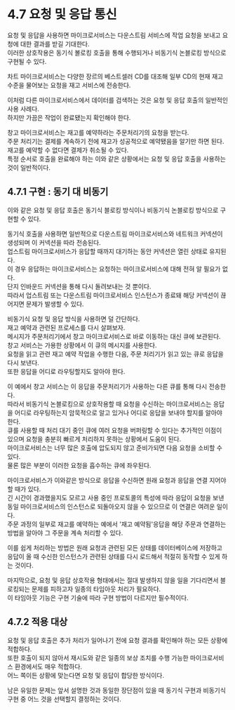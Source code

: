 # 4.7 요청 및 응답 통신

요청 및 응답을 사용하면 마이크로서비스는 다운스트림 서비스에 작업 요청을 보내고 요청에 대한 결과를 받길 기대한다.  
이러한 상호작용은 동기식 볼로킹 호출을 통해 수행되거나 비동기식 논블로킹 방식으로 구현될 수 있다.  

차트 마이크로서비스는 다양한 장르의 베스트셀러 CD를 대조해 일부 CD의 현재 재고 수준을 물어보는 요청을 재고 서비스에 전송한다.  

이처럼 다른 마이크로서비스에서 데이터를 검색하는 것은 요청 및 응답 호출의 일반적인 사용 사례다.  
하지만 가끔은 작업이 완료됐는지 확인해야 한다.  

창고 마이크로서비스는 재고를 예약하라는 주문처리기의 요청을 받는다.  
주문 처리기는 결제를 계속하기 전에 재고가 성공적으로 예약됐음을 알기만 하면 된다.  
재고를 예약할 수 없다면 결제가 취소될 수 있다.  
특정 순서로 호출을 완료해야 하는 이와 같은 상황에서는 요청 및 응답 호출을 사용하는 것이 일반적이다.  

## 4.7.1 구현 : 동기 대 비동기

이와 같은 요청 및 응답 호출은 동기식 블로킹 방식이나 비동기식 논블로킹 방식으로 구현할 수 있다.  

동기식 호출을 사용하면 일반적으로 다운스트림 마이크로서비스와 네트워크 커넥션이 생성되며 이 커넥션을 따라 전송된다.  
업스트림 마이크로서비스가 응답할 때까지 대기하는 동안 커넥션은 열린 상태로 유지된다.  
이 경우 응답하는 마이크로서비스는 요청하는 마이크로서비스에 대해 전혀 알 필요가 없다.  
단지 인바운드 커넥션을 통해 다시 돌려보내는 것 뿐이다.  
따라서 업스트림 또는 다운스트림 마이크로서비스 인스턴스가 종료돼 해당 커넥션이 끊어지면 문제가 발생할 수 있다.  

비동기식 요청 및 응답 방식을 사용하면 덜 간단하다.  
재고 예약과 관련된 프로세스를 다시 살펴보자.  
메시지가 주문처리기에서 창고 마이크로서비스로 바로 이동하는 대신 큐에 보관된다.  
창고 서비스는 가용한 상황에서 이 큐의 메시지를 사용한다.  
요청을 읽고 관련 재고 예약 작업을 수행한 다음, 주문 처리기가 읽고 있는 큐로 응답을 다시 보낸다.  
또한 응답을 어디로 라우팅할지도 알아야 한다.  

이 예에서 창고 서비스는 이 응답을 주문처리기가 사용하는 다른 큐를 통해 다시 전송한다.  
따라서 비동기식 논블로킹으로 상호작용할 때 요청을 수신하는 마이크로서비스는 응답을 어디로 라우팅하는지 암묵적으로 알고 있거나 어디로 응답을 보내야 할지를 알아야 한다.  
큐를 사용할 때 처리 대기 중인 큐에 여러 요청을 버퍼링할 수 있다는 추가적인 이점이 있으며 요청을 충분히 빠르게 처리하지 못하는 상황에서 도움이 된다.  
마이크로서비스는 너무 많은 호출에 압도되지 않고 준비가되면 다음 요청을 소비할 수 있다.  
물론 많은 부분이 이러한 요청을 흡수하는 큐에 좌우된다.  

마이크로서비스가 이와같은 방식으로 응답을 수신하면 원래 요청과 응답을 연결 지어야 할 때가 있다.  
긴 시간이 경과했을지도 모르고 사용 중인 프로토콜의 특성에 따라 응답이 요청을 보낸 동일 마이크로서비스의 인스턴스로 되돌아오지 않을 수 있으므로 이 연결은 여려운 일이다.  
주문 과정의 일부로 재고를 예약하는 예에서 '재고 예약됨'응답을 해당 주문과 연결하는 방법을 알아야 그 주문을 계속 처리할 수 있다.  

이를 쉽게 처리하는 방법은 원래 요청과 관련된 모든 상태를 데이터베이스에 저장하고 응답이 올 때 수신한 인스턴스가 관련된 상태를 다시 로드해서 적절히 동작할 수 있게 하는 것이다.  

마지막으로, 요청 및 응답 상호작용 형태에서는 절대 발생하지 않을 일을 기다리면서 블로킹되는 문제를 피하고자 일종의 타임아웃 처리가 필요하다.  
이 타임아웃 기능은 구현 기술에 따라 구현 방법이 다르지만 필수적이다.  


## 4.7.2 적용 대상

요청 및 응답 호출은 추가 처리가 일어나기 전에 요청 결과를 확인해야 하는 모든 상황에 적합하다.  
또한 호출이 되지 않아서 재시도와 같은 일종의 보상 조치를 수행 가능한 마이크로서비스 환경에서도 매우 적합하다.  
어느 쪽이든 상황에 맞는다면 요청 및 응답이 합당한 방식이다.  

남은 유일한 문제는 앞서 설명한 것과 동일한 장단점이 있을 때 동기식 구현과 비동기식 구현 중 어느 것을 선택할지 결정하는 것이다.  






